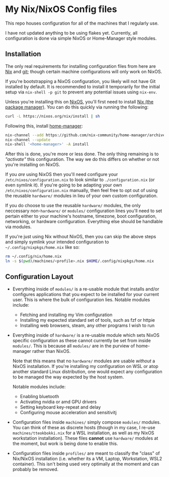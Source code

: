 # My Nix/NixOS Config files

This repo houses configuration for all of the machines that I regularly use.

I have not updated anything to be using flakes yet. Currently, all configuration is done via simple NixOS or Home-Manager style modules.

## Installation

The only real requirements for installing configuration files from here are [Nix](https://nixos.org/download.html#download-nix) and [git](https://git-scm.com); though certain machine configurations will only work on NixOS.

If you're bootstrapping a NixOS configuration, you likely will not have Git installed by default. It is recommended to install it temporarily for the initial setup via `nix-shell -p git` to prevent any potential issues using `nix-env`.

Unless you're installing this on [NixOS](https://nixos.org/download.html#nixos-iso), you'll first need to install [Nix (the package manager)](https://nixos.org/download.html#download-nix). You can do this quickly via running the following:

```sh
curl -L https://nixos.org/nix/install | sh
```

Following this, install [home-manager](https://github.com/nix-community/home-manager):

```sh
nix-channel --add https://github.com/nix-community/home-manager/archive/master.tar.gz home-manager
nix-channel --update
nix-shell '<home-manager>' -A install
```

After this is done, you're more or less done. The only thing remaining is to _"activate"_ this configuration. The way we do this differs on whether or not you're installing on NixOS.

If you _are_ using NixOS then you'll need configure your `/etc/nixos/configuration.nix` to look similar to `./configuration.nix` (or even symlink it). If you're going to be adapting your own `/etc/nixos/configuration.nix` manually, then feel free to opt out of using the reusable `hardware/` modules in lieu of your own custom configuration.

If you do choose to use the reusable `hardware/` modules, the only neccessary non-`hardware/` or `modules/` configuration lines you'll need to set pertain either to your machine's hostname, timezone, boot configuration, networking, or hardware configuration. Everything else should be handlable via modules.

If you're just using Nix without NixOS, then you can skip the above steps and simply symlink your intended configuration to `~/.config/nixpkgs/home.nix` like so:

```sh
rm ~/.config/nix/home.nix
ln -s $(pwd)/machines/<profile>.nix $HOME/.config/nixpkgs/home.nix
```

## Configuration Layout

- Everything inside of `modules/` is a re-usable module that installs and/or configures applications that you expect to be installed for your current user. This is where the bulk of configuration lies.
    Notable modules include:
    - Fetching and installing my Vim configuration
    - Installing my expected standard set of tools, such as fzf or httpie
    - Installing web browsers, steam, any other programs I wish to run
- Everything inside of `hardware/` is a re-usable module which sets NixOS specific configuration as these cannot currently be set from inside `modules/`. This is because all `modules/` are in the purview of home-manager rather than NixOS.

    Note that this means that no `hardware/` modules are usable _without_ a NixOS installation. If you're installing my configuration on WSL or atop another standard Linux distribution, one would expect any configuration to be managed the way expected by the host system.

    Notable modules include:
    - Enabling bluetooth
    - Activating nvidia or amd GPU drivers
    - Setting keyboard key-repeat and delay
    - Configuring mouse acceleration and sensitivitj
- Configuration files inside `machines/` simply compose `modules/` modules. You can think of these as discrete hosts (though in my case, I re-use `machines/tteokbokki.nix` for a WSL installation, as well as my NixOS workstation installation). These files **cannot** use `hardware/` modules at the moment, but work is being done to enable this.
- Configuration files inside `profiles/` are meant to classify the "class" of Nix/NixOS installation (i.e. whether its a VM, Laptop, Workstation, WSL2 container). This isn't being used very optimally at the moment and can probably be removed.
